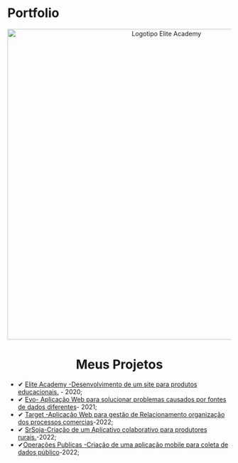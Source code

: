 # Portfolio 

<div align=center>

  <img src="https://user-images.githubusercontent.com/111800315/192149442-73fafa5e-1f17-40c9-a979-1db07e5436e4.png" width=700 alt="Logotipo Elite Academy" />
  <h1>Meus Projetos</h1>
  </div>


- ✔ [Elite Academy -Desenvolvimento de um site para produtos educacionais.]() - 2020;
- ✔ [Evo- Aplicação Web para solucionar problemas causados por fontes de dados diferentes]()- 2021;
- ✔ [Target -Aplicação Web para gestão de Relacionamento organização dos processos comercias]()-2022;
- ✔ [SrSoja-Criação de um Aplicativo colaborativo para produtores rurais.]()-2022;
- ✔[Operações Publicas -Criação de uma aplicação mobile para coleta de dados público]()-2022;

 